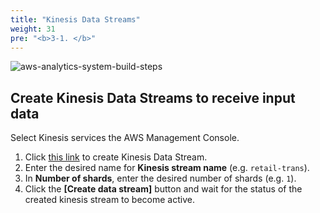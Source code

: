 ```yaml
---
title: "Kinesis Data Streams"
weight: 31
pre: "<b>3-1. </b>"
---
```


![aws-analytics-system-build-steps](/analytics-on-aws/images/aws-analytics-system-build-steps.png)

## Create Kinesis Data Streams to receive input data

Select Kinesis services the AWS Management Console.
1. Click [this link](https://us-west-2.console.aws.amazon.com/kinesis/home?region=us-west-2#/streams/create) to create Kinesis Data Stream.
3. Enter the desired name for **Kinesis stream name** (e.g. `retail-trans`).
4. In **Number of shards**, enter the desired number of shards (e.g. `1`).
5. Click the **\[Create data stream\]** button and wait for the status of the created kinesis stream to become active.
